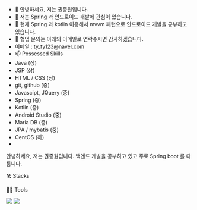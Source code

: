 - 👋 안녕하세요, 저는 권종원입니다.
- 👀 저는 Spring 과 안드로이드 개발에 관심이 있습니다. 
- 🌱 현재 Spring 과 kotlin 이용해서 mvvm 패턴으로 안드로이드 개발을 공부하고 있습니다.
- 💞️ 협업 문의는 아래의 이메일로 연락주시면 감사하겠습니다.
- 이메일 : ty_ty123@naver.com
- 📫 Possessed Skills
- Java (상)
- JSP (상)
- HTML / CSS (상)
- git, github (중)
- Javascipt, JQuery (중)
- Spring (중)
- Kotlin (중)
- Android Studio (중)
- Maria DB (중)
- JPA / mybatis (중)
- CentOS (하)
- 

안녕하세요, 저는 권종원입니다.
백엔드 개발을 공부하고 있고 주로 Spring boot 를 다룹니다.

🛠️ Stacks

       

💪🏼 Tools

     
<img src="https://img.shields.io/badge/기술명-색상코드?style=flat-square&logo=로고&logoColor=색상"/>
<img src="https://img.shields.io/badge/Python-3766AB?style=flat-square&logo=Python&logoColor=white"/>

